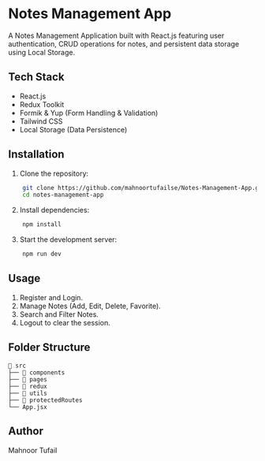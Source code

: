 # Notes Management App

A Notes Management Application built with React.js featuring user authentication, CRUD operations for notes, and persistent data storage using Local Storage.

## Tech Stack
- React.js
- Redux Toolkit
- Formik & Yup (Form Handling & Validation)
- Tailwind CSS
- Local Storage (Data Persistence)

## Installation

1. Clone the repository:

```bash
    git clone https://github.com/mahnoortufailse/Notes-Management-App.git
    cd notes-management-app
```

2. Install dependencies:

```bash
    npm install
```

3. Start the development server:

```bash
    npm run dev
```

## Usage

1. Register and Login.
2. Manage Notes (Add, Edit, Delete, Favorite).
3. Search and Filter Notes.
4. Logout to clear the session.

## Folder Structure

```
📂 src
├── 📂 components
├── 📂 pages
├── 📂 redux
├── 📂 utils
├── 📂 protectedRoutes
└── App.jsx
```
## Author
Mahnoor Tufail

